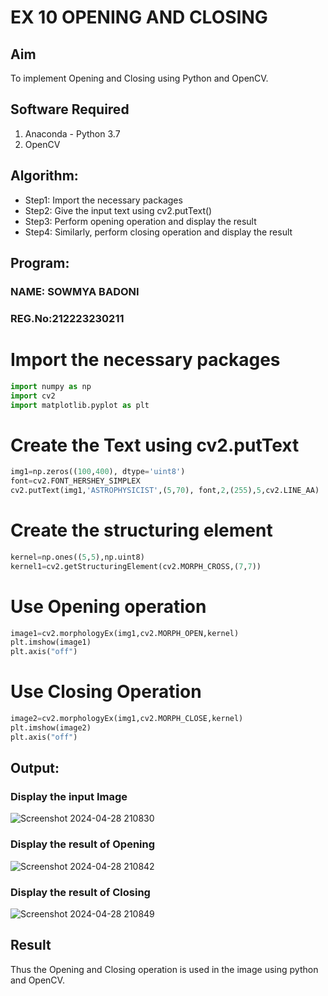 # EX 10 OPENING AND CLOSING
## Aim
To implement Opening and Closing using Python and OpenCV.
## Software Required
1. Anaconda - Python 3.7
2. OpenCV
## Algorithm:
- Step1: Import the necessary packages
- Step2: Give the input text using cv2.putText()
- Step3: Perform opening operation and display the result
- Step4: Similarly, perform closing operation and display the result
## Program:

### NAME: SOWMYA BADONI
### REG.No:212223230211

# Import the necessary packages
```python
import numpy as np
import cv2
import matplotlib.pyplot as plt
```
# Create the Text using cv2.putText
```python
img1=np.zeros((100,400), dtype='uint8')
font=cv2.FONT_HERSHEY_SIMPLEX
cv2.putText(img1,'ASTROPHYSICIST',(5,70), font,2,(255),5,cv2.LINE_AA)
```
# Create the structuring element
```python
kernel=np.ones((5,5),np.uint8)
kernel1=cv2.getStructuringElement(cv2.MORPH_CROSS,(7,7))
```
# Use Opening operation
```python
image1=cv2.morphologyEx(img1,cv2.MORPH_OPEN,kernel)
plt.imshow(image1)
plt.axis("off")
```
# Use Closing Operation
```python
image2=cv2.morphologyEx(img1,cv2.MORPH_CLOSE,kernel)
plt.imshow(image2)
plt.axis("off")
```
## Output:
### Display the input Image
![Screenshot 2024-04-28 210830](https://github.com/AbishekAnand15/OPENING--AND-CLOSING/assets/118706942/bd1fcc39-a81b-4157-ba3c-d32587844c84)
### Display the result of Opening
![Screenshot 2024-04-28 210842](https://github.com/AbishekAnand15/OPENING--AND-CLOSING/assets/118706942/f235cd1b-a05b-4f5e-b629-f9968f3ff97d)
### Display the result of Closing
![Screenshot 2024-04-28 210849](https://github.com/AbishekAnand15/OPENING--AND-CLOSING/assets/118706942/7915dd60-a8aa-49c9-8039-14131c30a89e)
## Result
Thus the Opening and Closing operation is used in the image using python and OpenCV.
